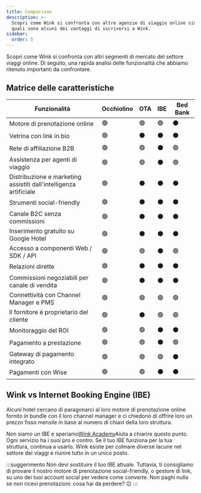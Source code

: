```yaml
---
title: Comparison
description: >-
  Scopri come Wink si confronta con altre agenzie di viaggio online simili e
  quali sono alcuni dei vantaggi di iscriversi a Wink.
sidebar:
  order: 5
---
```

Scopri come Wink si confronta con altri segmenti di mercato del settore viaggi online. Di seguito, una rapida analisi delle funzionalità che abbiamo ritenuto importanti da confrontare.

## Matrice delle caratteristiche

| Funzionalità | Occhiolino | OTA | IBE | Bed Bank
| ------------------- | -- | -- | -- | -- |
| Motore di prenotazione online | 🟢 | 🟢 | 🟢 | ⚫️ |
| Vetrina con link in bio | 🟢 | ⚫️ | ⚫️ | ⚫️ |
| Rete di affiliazione B2B | 🟢 | 🟢 | ⚫️ | 🟢 |
| Assistenza per agenti di viaggio | 🟢 | 🟢 | ⚫️ | 🟢 |
| Distribuzione e marketing assistiti dall'intelligenza artificiale | 🟢 | ⚫️ | ⚫️ | ⚫️ |
| Strumenti social-friendly | 🟢 | ⚫️ | ⚫️ | ⚫️ |
| Canale B2C senza commissioni | 🟢 | ⚫️ | ⚫️ | ⚫️ |
| Inserimento gratuito su Google Hotel | 🟢 | ⚫️ | ⚫️ | ⚫️ |
| Accesso a componenti Web / SDK / API | 🟢 | 🟢 | ⚫️ | 🟢 |
| Relazioni dirette | 🟢 | ⚫️ | ⚫️ | ⚫️ |
| Commissioni negoziabili per canale di vendita | 🟢 | ⚫️ | ⚫️ | ⚫️ |
| Connettività con Channel Manager e PMS | 🟢 | 🟢 | 🟢 | 🟢 |
| Il fornitore è proprietario del cliente | 🟢 | ⚫️ | 🟢 | 🟢 |
| Monitoraggio del ROI | 🟢 | 🟢 | ⚫️ | ⚫️ |
| Pagamento a prestazione | 🟢 | 🟢 | ⚫️ | 🟢 |
| Gateway di pagamento integrato | 🟢 | 🟢 | 🟢 | ⚫️ |
| Pagamenti con Wise | 🟢 | 🟢 | ⚫️ | ⚫️ |

## Wink vs Internet Booking Engine (IBE)

Alcuni hotel cercano di paragonarci al loro motore di prenotazione online fornito in bundle con il loro channel manager e ci chiedono di offrire loro un prezzo fisso mensile in base al numero di chiavi della loro struttura.

Non siamo un IBE e speriamo[Wink Academy](/)Aiuta a chiarire questo punto. Ogni servizio ha i suoi pro e contro. Se il tuo IBE funziona per la tua struttura, continua a usarlo.
Wink esiste per colmare diverse lacune nel settore dei viaggi e riunire tutto in un unico posto.

:::suggerimento
Non devi sostituire il tuo IBE attuale. Tuttavia, ti consigliamo di provare il nostro motore di prenotazione social-friendly, o gestore di link, su uno dei tuoi account social per vedere come converte. Non paghi nulla se non ricevi prenotazioni: cosa hai da perdere? 😉
:::


